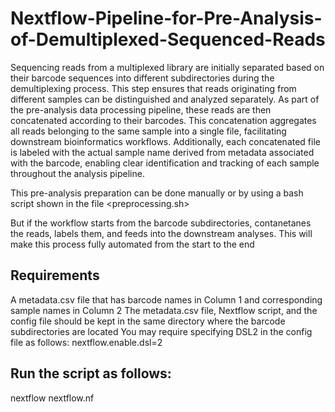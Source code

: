# Nextflow-Pipeline-for-Pre-Analysis-of-Demultiplexed-Sequenced-Reads

Sequencing reads from a multiplexed library are initially separated based on their barcode sequences into different subdirectories during the demultiplexing process. This step ensures that reads originating from different samples can be distinguished and analyzed separately. As part of the pre-analysis data processing pipeline, these reads are then concatenated according to their barcodes. This concatenation aggregates all reads belonging to the same sample into a single file, facilitating downstream bioinformatics workflows. Additionally, each concatenated file is labeled with the actual sample name derived from metadata associated with the barcode, enabling clear identification and tracking of each sample throughout the analysis pipeline.

This pre-analysis preparation can be done manually or by using a bash script shown in the file <preprocessing.sh>

But if the workflow starts from the barcode subdirectories, contanetanes the reads, labels them, and feeds into the downstream analyses. This will make this process fully automated from the start to the end 

## Requirements

A metadata.csv file that has barcode names in Column 1 and corresponding sample names in Column 2 
The metadata.csv file, Nextflow script, and the config file should be kept in the same directory where the barcode subdirectories are located
You may require specifying DSL2 in the config file as follows:
nextflow.enable.dsl=2

## Run the script as follows:
nextflow nextflow.nf

